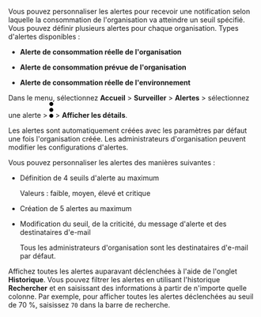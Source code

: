 Vous pouvez personnaliser les alertes pour recevoir une notification selon laquelle la consommation de l'organisation va atteindre un seuil spécifié. Vous pouvez définir plusieurs alertes pour chaque organisation. Types d'alertes disponibles :

-   **Alerte de consommation réelle de l'organisation**

-   **Alerte de consommation prévue de l'organisation**

-   **Alerte de consommation réelle de l'environnement**

Dans le menu, sélectionnez **Accueil** \> **Surveiller** \> **Alertes** \> sélectionnez une alerte \> ![Kabob menu icon](Images/zsz1597101912145.svg) \> **Afficher les détails**.

Les alertes sont automatiquement créées avec les paramètres par défaut une fois l'organisation créée. Les administrateurs d'organisation peuvent modifier les configurations d'alertes.

Vous pouvez personnaliser les alertes des manières suivantes :

-   Définition de 4 seuils d'alerte au maximum

    Valeurs : faible, moyen, élevé et critique

-   Création de 5 alertes au maximum

-   Modification du seuil, de la criticité, du message d'alerte et des destinataires d'e-mail

    Tous les administrateurs d'organisation sont les destinataires d'e-mail par défaut.

Affichez toutes les alertes auparavant déclenchées à l'aide de l'onglet **Historique**. Vous pouvez filtrer les alertes en utilisant l'historique **Rechercher** et en saisissant des informations à partir de n'importe quelle colonne. Par exemple, pour afficher toutes les alertes déclenchées au seuil de 70 %, saisissez `70` dans la barre de recherche.
